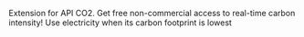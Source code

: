 Extension for API CO2. 
Get free non-commercial access to real-time carbon intensity!
Use electricity when its carbon footprint is lowest

